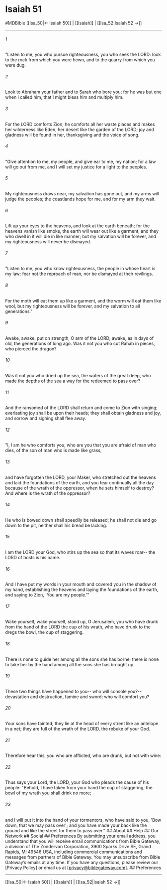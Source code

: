 # Isaiah 51
#MDBible
[[Isa_50|← Isaiah 50]] | [[Isaiah]] | [[Isa_52|Isaiah 52 →]]

***


###### 1 
"Listen to me, you who pursue righteousness, you who seek the LORD: look to the rock from which you were hewn, and to the quarry from which you were dug. 

###### 2 
Look to Abraham your father and to Sarah who bore you; for he was but one when I called him, that I might bless him and multiply him. 

###### 3 
For the LORD comforts Zion; he comforts all her waste places and makes her wilderness like Eden, her desert like the garden of the LORD; joy and gladness will be found in her, thanksgiving and the voice of song. 

###### 4 
"Give attention to me, my people, and give ear to me, my nation; for a law will go out from me, and I will set my justice for a light to the peoples. 

###### 5 
My righteousness draws near, my salvation has gone out, and my arms will judge the peoples; the coastlands hope for me, and for my arm they wait. 

###### 6 
Lift up your eyes to the heavens, and look at the earth beneath; for the heavens vanish like smoke, the earth will wear out like a garment, and they who dwell in it will die in like manner; but my salvation will be forever, and my righteousness will never be dismayed. 

###### 7 
"Listen to me, you who know righteousness, the people in whose heart is my law; fear not the reproach of man, nor be dismayed at their revilings. 

###### 8 
For the moth will eat them up like a garment, and the worm will eat them like wool, but my righteousness will be forever, and my salvation to all generations." 

###### 9 
Awake, awake, put on strength, O arm of the LORD; awake, as in days of old, the generations of long ago. Was it not you who cut Rahab in pieces, who pierced the dragon? 

###### 10 
Was it not you who dried up the sea, the waters of the great deep, who made the depths of the sea a way for the redeemed to pass over? 

###### 11 
And the ransomed of the LORD shall return and come to Zion with singing; everlasting joy shall be upon their heads; they shall obtain gladness and joy, and sorrow and sighing shall flee away. 

###### 12 
"I, I am he who comforts you; who are you that you are afraid of man who dies, of the son of man who is made like grass, 

###### 13 
and have forgotten the LORD, your Maker, who stretched out the heavens and laid the foundations of the earth, and you fear continually all the day because of the wrath of the oppressor, when he sets himself to destroy? And where is the wrath of the oppressor? 

###### 14 
He who is bowed down shall speedily be released; he shall not die and go down to the pit, neither shall his bread be lacking. 

###### 15 
I am the LORD your God, who stirs up the sea so that its waves roar-- the LORD of hosts is his name. 

###### 16 
And I have put my words in your mouth and covered you in the shadow of my hand, establishing the heavens and laying the foundations of the earth, and saying to Zion, 'You are my people.'" 

###### 17 
Wake yourself, wake yourself, stand up, O Jerusalem, you who have drunk from the hand of the LORD the cup of his wrath, who have drunk to the dregs the bowl, the cup of staggering. 

###### 18 
There is none to guide her among all the sons she has borne; there is none to take her by the hand among all the sons she has brought up. 

###### 19 
These two things have happened to you-- who will console you?-- devastation and destruction, famine and sword; who will comfort you? 

###### 20 
Your sons have fainted; they lie at the head of every street like an antelope in a net; they are full of the wrath of the LORD, the rebuke of your God. 

###### 21 
Therefore hear this, you who are afflicted, who are drunk, but not with wine: 

###### 22 
Thus says your Lord, the LORD, your God who pleads the cause of his people: "Behold, I have taken from your hand the cup of staggering; the bowl of my wrath you shall drink no more; 

###### 23 
and I will put it into the hand of your tormentors, who have said to you, 'Bow down, that we may pass over'; and you have made your back like the ground and like the street for them to pass over." ## About ## Help ## Our Network ## Social ## Preferences By submitting your email address, you understand that you will receive email communications from Bible Gateway, a division of The Zondervan Corporation, 3900 Sparks Drive SE, Grand Rapids, MI 49546 USA, including commercial communications and messages from partners of Bible Gateway. You may unsubscribe from Bible Gateway&rsquo;s emails at any time. If you have any questions, please review our [Privacy Policy] or email us at [privacy@biblegateway.com]. ## Preferences

***

[[Isa_50|← Isaiah 50]] | [[Isaiah]] | [[Isa_52|Isaiah 52 →]]
